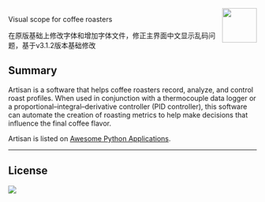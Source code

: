 <img align="right" src="https://raw.githubusercontent.com/artisan-roaster-scope/artisan/master/wiki/screenshots/artisan.png" width="70">

Visual scope for coffee roasters

在原版基础上修改字体和增加字体文件，修正主界面中文显示乱码问题，基于v3.1.2版本基础修改


Summary
-------

Artisan is a software that helps coffee roasters record, analyze, and control roast profiles. When used in conjunction with a thermocouple data logger or a proportional–integral–derivative controller (PID controller), this software can automate the creation of roasting metrics to help make decisions that influence the final coffee flavor.

Artisan is listed on [Awesome Python Applications](https://github.com/mahmoud/awesome-python-applications).




----
License
-------

[![](http://www.gnu.org/graphics/gplv3-88x31.png)](http://www.gnu.org/copyleft/gpl.html)
